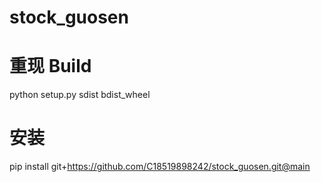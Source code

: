 # stock_guosen

# 重现 Build
python setup.py sdist bdist_wheel

# 安装
pip install git+https://github.com/C18519898242/stock_guosen.git@main

